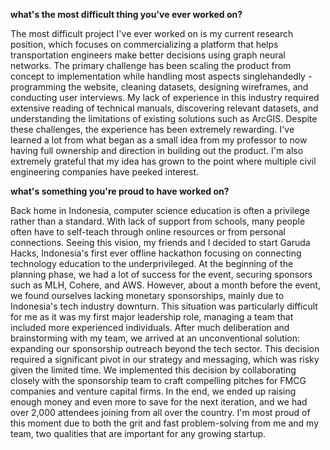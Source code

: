 
**what's the most difficult thing you've ever worked on?**

The most difficult project I've ever worked on is my current research position, which focuses on commercializing a platform that helps transportation engineers make better decisions using graph neural networks. The primary challenge has been scaling the product from concept to implementation while handling most aspects singlehandedly - programming the website, cleaning datasets, designing wireframes, and conducting user interviews. My lack of experience in this industry required extensive reading of technical manuals, discovering relevant datasets, and understanding the limitations of existing solutions such as ArcGIS. Despite these challenges, the experience has been extremely rewarding. I've learned a lot from what began as a small idea from my professor to now having full ownership and direction in building out the product. I'm also extremely grateful that my idea has grown to the point where multiple civil engineering companies have peeked interest.


**what's something you're proud to have worked on?**

Back home in Indonesia, computer science education is often a privilege rather than a standard. With lack of support from schools, many people often have to self-teach through online resources or from personal connections. Seeing this vision, my friends and I decided to start Garuda Hacks, Indonesia's first ever offline hackathon focusing on connecting technology education to the underprivileged. At the beginning of the planning phase, we had a lot of success for the event, securing sponsors such as MLH, Cohere, and AWS. However, about a month before the event, we found ourselves lacking monetary sponsorships, mainly due to Indonesia's tech industry downturn. This situation was particularly difficult for me as it was my first major leadership role, managing a team that included more experienced individuals. After much deliberation and brainstorming with my team, we arrived at an unconventional solution: expanding our sponsorship outreach beyond the tech sector. This decision required a significant pivot in our strategy and messaging, which was risky given the limited time. We implemented this decision by collaborating closely with the sponsorship team to craft compelling pitches for FMCG companies and venture capital firms. In the end, we ended up raising enough money and even more to save for the next iteration, and we had over 2,000 attendees joining from all over the country. I'm most proud of this moment due to both the grit and fast problem-solving from me and my team, two qualities that are important for any growing startup.